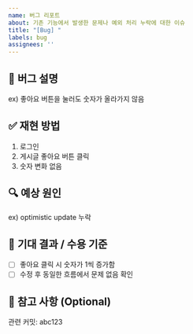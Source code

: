 ```yaml
---
name: 버그 리포트
about: 기존 기능에서 발생한 문제나 예외 처리 누락에 대한 이슈
title: "[Bug] "
labels: bug
assignees: ''
---
```


## 🐞 버그 설명
<!-- 어떤 문제가 발생했는지 구체적으로 작성해 주세요 -->
ex) 좋아요 버튼을 눌러도 숫자가 올라가지 않음

## ✅ 재현 방법
<!-- 어떤 절차를 따라야 동일한 문제가 발생하는지 순서대로 작성해 주세요 -->
1. 로그인
2. 게시글 좋아요 버튼 클릭
3. 숫자 변화 없음

## 🔍 예상 원인
<!-- 원인으로 추정되는 로직이나 상태를 작성해 주세요 -->
ex) optimistic update 누락

## 🌟 기대 결과 / 수용 기준
<!-- 수정 후 어떤 결과가 기대되는지 체크리스트로 작성해 주세요 -->
- [ ] 좋아요 클릭 시 숫자가 1씩 증가함
- [ ] 수정 후 동일한 흐름에서 문제 없음 확인

## 📌 참고 사항 (Optional)
<!-- 커밋 해시, 로그, 문서 등 참고할 자료가 있다면 작성해 주세요 -->
관련 커밋: abc123